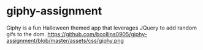 # giphy-assignment
Giphy is a fun Halloween themed app that leverages JQuery to add random gifs to the dom.
https://github.com/bcollins0905/giphy-assignment/blob/master/assets/css/giphy.png
